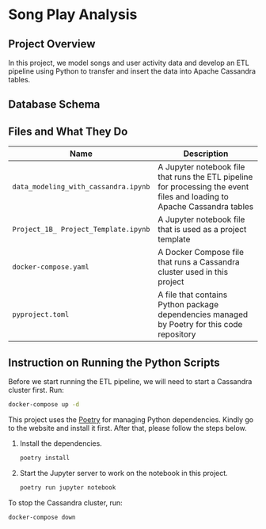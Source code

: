# Song Play Analysis

## Project Overview

In this project, we model songs and user activity data and develop an ETL pipeline using Python to transfer
and insert the data into Apache Cassandra tables.

## Database Schema

## Files and What They Do

| Name | Description |
| - | - |
| `data_modeling_with_cassandra.ipynb` |  A Jupyter notebook file that runs the ETL pipeline for processing the event files and loading to Apache Cassandra tables |
| `Project_1B_ Project_Template.ipynb` |  A Jupyter notebook file that is used as a project template |
| `docker-compose.yaml` | A Docker Compose file that runs a Cassandra cluster used in this project |
| `pyproject.toml` | A file that contains Python package dependencies managed by Poetry for this code repository |

## Instruction on Running the Python Scripts

Before we start running the ETL pipeline, we will need to start a Cassandra cluster
first. Run:

```bash
docker-compose up -d
```

This project uses the [Poetry](https://python-poetry.org/) for managing Python dependencies.
Kindly go to the website and install it first. After that, please follow the steps below.

1. Install the dependencies.

    ```bash
    poetry install
    ```

1. Start the Jupyter server to work on the notebook in this project.

    ```bash
    poetry run jupyter notebook
    ```

To stop the Cassandra cluster, run:

```bash
docker-compose down
```
